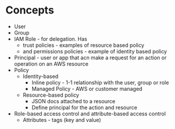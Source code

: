 # Concepts
* User
* Group
* IAM Role - for delegation. Has
  * trust policies - examples of resource based policy
  * and permissions policies - example of identity based policy
* Principal - user or app that acn make a request for an action or operation on an AWS resource
* Policy
  * Identity-based
    * Inline policy - 1-1 relationship with the user, group or role
    * Managed Policy - AWS or customer managed
  * Resource-based policy
    * JSON docs attached to a resource
    * Define principal for the action and resource
* Role-based access control and attribute-based access control
  * Attributes - tags (key and value)
  
